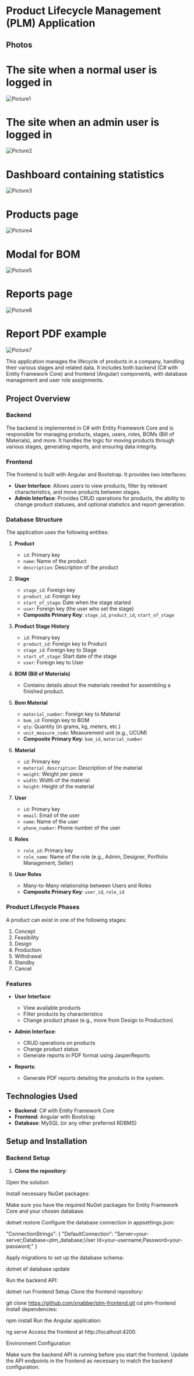 # Product Lifecycle Management (PLM) Application

## Photos
# The site when a normal user is logged in
![Picture1](Photos/Picture1.png)
# The site when an admin user is logged in
![Picture2](Photos/Picture2.png)
# Dashboard containing statistics
![Picture3](Photos/Picture3.png)
# Products page
![Picture4](Photos/Picture4.png)
# Modal for BOM
![Picture5](Photos/Picture5.png)
# Reports page
![Picture6](Photos/Picture6.png)
# Report PDF example
![Picture7](Photos/Picture7.png)

This application manages the lifecycle of products in a company, handling their various stages and related data. It includes both backend (C# with Entity Framework Core) and frontend (Angular) components, with database management and user role assignments.

## Project Overview

### Backend
The backend is implemented in C# with Entity Framework Core and is responsible for managing products, stages, users, roles, BOMs (Bill of Materials), and more. It handles the logic for moving products through various stages, generating reports, and ensuring data integrity.

### Frontend
The frontend is built with Angular and Bootstrap. It provides two interfaces:
- **User Interface**: Allows users to view products, filter by relevant characteristics, and move products between stages.
- **Admin Interface**: Provides CRUD operations for products, the ability to change product statuses, and optional statistics and report generation.

### Database Structure
The application uses the following entities:

1. **Product**
   - `id`: Primary key
   - `name`: Name of the product
   - `description`: Description of the product

2. **Stage**
   - `stage_id`: Foreign key
   - `product_id`: Foreign key
   - `start_of_stage`: Date when the stage started
   - `user`: Foreign key (the user who set the stage)
   - **Composite Primary Key**: `stage_id`, `product_id`, `start_of_stage`

3. **Product Stage History**
   - `id`: Primary key
   - `product_id`: Foreign key to Product
   - `stage_id`: Foreign key to Stage
   - `start_of_stage`: Start date of the stage
   - `user`: Foreign key to User

4. **BOM (Bill of Materials)**
   - Contains details about the materials needed for assembling a finished product.

5. **Bom Material**
   - `material_number`: Foreign key to Material
   - `bom_id`: Foreign key to BOM
   - `qty`: Quantity (in grams, kg, meters, etc.)
   - `unit_measure_code`: Measurement unit (e.g., UCUM)
   - **Composite Primary Key**: `bom_id`, `material_number`

6. **Material**
   - `id`: Primary key
   - `material_description`: Description of the material
   - `weight`: Weight per piece
   - `width`: Width of the material
   - `height`: Height of the material

7. **User**
   - `id`: Primary key
   - `email`: Email of the user
   - `name`: Name of the user
   - `phone_number`: Phone number of the user

8. **Roles**
   - `role_id`: Primary key
   - `role_name`: Name of the role (e.g., Admin, Designer, Portfolio Management, Seller)

9. **User Roles**
   - Many-to-Many relationship between Users and Roles
   - **Composite Primary Key**: `user_id`, `role_id`

### Product Lifecycle Phases
A product can exist in one of the following stages:
1. Concept
2. Feasibility
3. Design
4. Production
5. Withdrawal
6. Standby
7. Cancel

### Features
- **User Interface**: 
  - View available products
  - Filter products by characteristics
  - Change product phase (e.g., move from Design to Production)
  
- **Admin Interface**: 
  - CRUD operations on products
  - Change product status
  - Generate reports in PDF format using JasperReports
  
- **Reports**: 
  - Generate PDF reports detailing the products in the system.

## Technologies Used

- **Backend**: C# with Entity Framework Core
- **Frontend**: Angular with Bootstrap
- **Database**: MySQL (or any other preferred RDBMS)

## Setup and Installation

### Backend Setup

1. **Clone the repository**:

Open the solution

Install necessary NuGet packages:

Make sure you have the required NuGet packages for Entity Framework Core and your chosen database.

dotnet restore
Configure the database connection in appsettings.json:

"ConnectionStrings": {
  "DefaultConnection": "Server=your-server;Database=plm_database;User Id=your-username;Password=your-password;"
}

Apply migrations to set up the database schema:


dotnet ef database update

Run the backend API:


dotnet run
Frontend Setup
Clone the frontend repository:

git clone https://github.com/xnabber/plm-frontend.git
cd plm-frontend
Install dependencies:


npm install
Run the Angular application:


ng serve
Access the frontend at http://localhost:4200.

Environment Configuration

Make sure the backend API is running before you start the frontend.
Update the API endpoints in the frontend as necessary to match the backend configuration.
